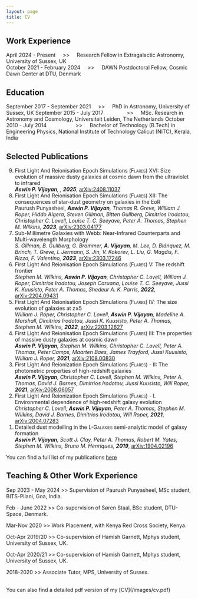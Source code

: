 ```yaml
---
layout: page
title: CV
---
```


<h2>Work Experience</h2>
April 2024 - Present &nbsp;&nbsp;&nbsp;&nbsp;>>&nbsp;&nbsp;&nbsp;&nbsp; Research Fellow in Extragalactic Astronomy, University of Sussex, UK
<br>
October 2021 - February 2024 &nbsp;&nbsp;&nbsp;&nbsp;>>&nbsp;&nbsp;&nbsp;&nbsp; DAWN Postdoctoral Fellow, Cosmic Dawn Center at DTU, Denmark

<h2>Education</h2>
September 2017 - September 2021 &nbsp;&nbsp;&nbsp;&nbsp;>>&nbsp;&nbsp;&nbsp;&nbsp; PhD in Astronomy, University of Sussex, UK  
September 2015 - July 2017 &nbsp;&nbsp;&nbsp;&nbsp;&nbsp;&nbsp;&nbsp;&nbsp;&nbsp;&nbsp;&nbsp;&nbsp;&nbsp;&nbsp;&nbsp;>>&nbsp;&nbsp;&nbsp;&nbsp; MSc. Research in Astronomy and Cosmology, Universiteit Leiden, The Netherlands  
October 2010 - July 2014 &nbsp;&nbsp;&nbsp;&nbsp;&nbsp;&nbsp;&nbsp;&nbsp;&nbsp;&nbsp;&nbsp;&nbsp;&nbsp;&nbsp;&nbsp;&nbsp;&nbsp;&nbsp;&nbsp;>>&nbsp;&nbsp;&nbsp;&nbsp; Bachelor of Technology (B.Tech) in Engineering Physics, National Institute of Technology Calicut (NITC), Kerala, India

<h2>Selected Publications</h2>
<ol reversed>
<li> First Light And Reionisation Epoch Simulations (<span style="font-variant: small-caps;">Flares</span>) XVI: Size evolution of massive dusty galaxies at cosmic dawn from the ultraviolet to infrared <br>
<i><b>Aswin P. Vijayan</b>, , <b>2025</b></i>, <a href="https://ui.adsabs.harvard.edu/abs/2025A%26A...696A.234P/abstract">arXiv:2408.11037</a>
</li>
<li> First Light And Reionisation Epoch Simulations (<span style="font-variant: small-caps;">Flares</span>) XII: The consequences of star-dust geometry on galaxies in the EoR <br>
Paurush Punyasheel, <i><b>Aswin P. Vijayan</b>, Thomas R. Greve, William J. Roper, Hiddo Algera, Steven Gillman, Bitten Gullberg, Dimitrios Irodotou, Christopher C. Lovell, Louise T. C. Seeyave, Peter A. Thomas, Stephen M. Wilkins, <b>2023</b></i>, <a href="https://ui.adsabs.harvard.edu/abs/2023arXiv230304177V/abstract">arXiv:2303.04177</a>
</li>
<li> Sub-Millimetre Galaxies with Webb: Near-Infrared Counterparts and Multi-wavelength Morphology <br>
<i>S. Gillman, B. Gullberg, G. Brammer, <b>A. Vijayan</b>, M. Lee, D. Blánquez, M. Brinch, T. Greve, I. Jermann, S. Jin, V. Kokorev, L. Liu, G. Magdis, F. Rizzo, F. Valentino, <b>2023</b></i>, <a href="https://ui.adsabs.harvard.edu/abs/2023arXiv230317246G/abstract">arXiv:2303.17246</a>
</li>
<li> First Light And Reionisation Epoch Simulations (<span style="font-variant: small-caps;">Flares</span>) V: The redshift frontier <br>
<i>Stephen M. Wilkins, <b>Aswin P. Vijayan</b>, Christopher C. Lovell, William J. Roper, Dimitrios Irodotou, Joseph Caruana, Louise T. C. Seeyave, Jussi K. Kuusisto, Peter A. Thomas, Shedeur A. K. Parris, <b>2022</b></i>, <a href="https://ui.adsabs.harvard.edu/abs/2022arXiv220409431W/abstract">arXiv:2204.09431</a>
</li>
<li> First Light And Reionisation Epoch Simulations (<span style="font-variant: small-caps;">Flares</span>) IV: The size evolution of galaxies at  z&geq;5 <br>
<i>William J. Roper, Christopher C. Lovell, <b>Aswin P. Vijayan</b>, Madeline A. Marshall, Dimitrios Irodotou, Jussi K. Kuusisto, Peter A. Thomas, Stephen M. Wilkins, <b>2022</b></i>, <a href="https://ui.adsabs.harvard.edu/abs/2022arXiv220312627R/abstract">arXiv:2203.12627</a>
</li>
<li> First Light And Reionisation Epoch Simulations (<span style="font-variant: small-caps;">Flares</span>) III: The properties of massive dusty galaxies at cosmic dawn <br>
<i><b>Aswin P. Vijayan</b>, Stephen M. Wilkins, Christopher C. Lovell, Peter A. Thomas, Peter Camps, Maarten Baes, James Trayford, Jussi Kuusisto, William J. Roper, <b>2021</b></i>, <a href="https://ui.adsabs.harvard.edu/abs/2021arXiv210800830V/abstract">arXiv:2108.00830</a>
</li>
<li> First Light And Reionization Epoch Simulations (<span style="font-variant: small-caps;">Flares</span>) - II: The photometric properties of high-redshift galaxies<br>
<i><b>Aswin P. Vijayan</b>, Christopher C. Lovell, Stephen M. Wilkins, Peter A. Thomas,  David J. Barnes, Dimitrios Irodotou, Jussi Kuusisto, Will Roper, <b>2021</b></i>, <a href="https://ui.adsabs.harvard.edu/abs/2021MNRAS.501.3289V/abstract">arXiv:2008.06057</a>
</li>
<li> First Light And Reionization Epoch Simulations (<span style="font-variant: small-caps;">Flares</span>) - I. Environmental dependence of high-redshift galaxy evolution <br>
<i>Christopher C. Lovell, <b>Aswin P. Vijayan</b>, Peter A. Thomas, Stephen M. Wilkins, David J. Barnes, Dimitrios Irodotou, Will Roper, <b>2021</b></i>, <a href="https://ui.adsabs.harvard.edu/abs/2021MNRAS.500.2127L/abstract">arXiv:2004.07283</a>
</li>
<li>
Detailed dust modelling in the <span style="font-variant: small-caps;">L-Galaxies</span> semi-analytic model of galaxy formation <br>
<i><b>Aswin P. Vijayan</b>, Scott J. Clay, Peter A. Thomas, Robert M. Yates, Stephen M. Wilkins, Bruno M. Henriques, <b>2019</b></i>, <a href="https://ui.adsabs.harvard.edu/abs/2019MNRAS.489.4072V/abstract">arXiv:1904.02196</a>
</li>
</ol>  

You can find a full list of my publications [here](https://ui.adsabs.harvard.edu/public-libraries/nx11cjS2ROuxirheKfVAYw)

<h2>Teaching & Other Work Experience</h2>
Sep 2023 - May 2024 >> Supervision of Paurush Punyasheel, MSc student, BITS-Pilani, Goa, India.

Feb - June 2022 >> Co-supervision of S&oslash;ren Staal, BSc student, DTU-Space, Denmark.

<!--Oct 2021 >> SOC, [Models and Simulations of High-Redshift Galaxies](http://sazerac-conference.org/SIPS2122/1.html) - Sazerac Sip.

Feb 2021 >> SOC, [CIDER: The Cold ISM During the Epoch of Reionisation](http://sazerac-conference.org/SIPS2021/4.html) - Sazerac Sip.-->

Mar-Nov 2020 >> Work Placement, with Kenya Red Cross Society, Kenya.

Oct-Apr 2019/20 >> Co-supervision of Hamish Garnett, Mphys student, University of Sussex, UK.

Oct-Apr 2020/21 >> Co-supervision of Hamish Garnett, Mphys student, University of Sussex, UK.

2018-2020 >> Associate Tutor, MPS, University of Sussex.

<br>
You can also find a detailed pdf version of my [CV](/images/cv.pdf)
